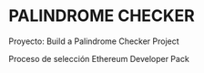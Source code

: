 # PALINDROME CHECKER
 Proyecto: Build a Palindrome Checker Project

 Proceso de selección Ethereum Developer Pack 
